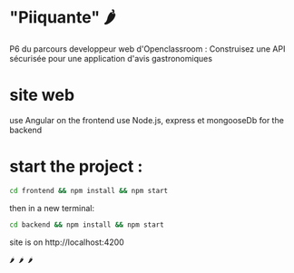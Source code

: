 # "Piiquante" 🌶️
P6 du parcours developpeur web d'Openclassroom :
Construisez une API sécurisée pour une application d'avis gastronomiques
 
# site web
use Angular on the frontend
use Node.js, express et mongooseDb for the backend

# start the project :
```bash
cd frontend && npm install && npm start
```

then in a new terminal:
```bash
cd backend && npm install && npm start
```

site is on http://localhost:4200  

    🌶️ 🌶️ 🌶️ 


